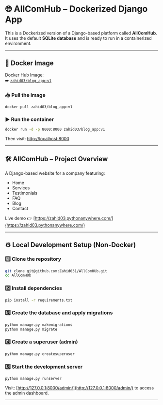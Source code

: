 
# 🌐 AllComHub – Dockerized Django App

This is a Dockerized version of a Django-based platform called **AllComHub**.  
It uses the default **SQLite database** and is ready to run in a containerized environment.

---

## 🐳 Docker Image

Docker Hub Image:  
➡️ [`zahid03/blog_app:v1`](https://hub.docker.com/r/zahid03/blog_app)

### 📥 Pull the image

```bash
docker pull zahid03/blog_app:v1
```

### ▶️ Run the container

```bash
docker run -d -p 8000:8000 zahid03/blog_app:v1
```

Then visit: [http://localhost:8000](http://localhost:8000)

---

## 🛠️ AllComHub – Project Overview

A Django-based website for a company featuring:
- Home
- Services
- Testimonials
- FAQ
- Blog
- Contact

Live demo 👉 [https://zahid03.pythonanywhere.com/](https://zahid03.pythonanywhere.com/)

---

## ⚙️ Local Development Setup (Non-Docker)

### 1️⃣ Clone the repository

```bash
git clone git@github.com:Zahid031/AllComHUb.git
cd AllComHUb
```

### 2️⃣ Install dependencies

```bash
pip install -r requirements.txt
```

### 3️⃣ Create the database and apply migrations

```bash
python manage.py makemigrations
python manage.py migrate
```

### 4️⃣ Create a superuser (admin)

```bash
python manage.py createsuperuser
```

### 5️⃣ Start the development server

```bash
python manage.py runserver
```

Visit: [http://127.0.0.1:8000/admin/](http://127.0.0.1:8000/admin/) to access the admin dashboard.

---
